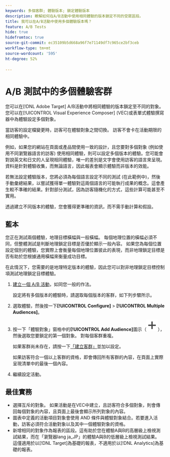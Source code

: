 ```yaml
---
keywords: 多個客群; 體驗版本; 鎖定體驗版本
description: 瞭解如何在A/B活動中使用相同體驗的版本鎖定不同的受眾區段。
title: 我可以在A/B活動中使用多個體驗版本嗎？
feature: A/B Tests
hide: true
hidefromtoc: true
source-git-commit: ec35109b5d668a96f7e71149df7c965ce2bf3ceb
workflow-type: tm+mt
source-wordcount: '595'
ht-degree: 52%

---
```


# A/B 測試中的多個體驗客群

您可以在[!DNL Adobe Target] A/B活動中將相同體驗的版本鎖定至不同的對象。 您可以在[!UICONTROL Visual Experience Composer] (VEC)或表單式體驗撰寫器中為體驗設定多個對象。

當訪客的設定檔變更時，訪客可在體驗對象之間切換。 訪客不會卡在活動期限的相同體驗中。

例如，如果您的網站在頁面或產品間使用一致的設計，且您要對多個對象 (例如使用不同瀏覽器語言的訪客) 使用相同體驗，則可以設定多個版本的體驗。您可能會對說英文和日文的人呈現相同體驗，唯一的差別是文字會使用訪客的語言來呈現。資料是針對體驗收集，而無論語言，因此報表會顯示體驗而非版本的效能。

若無法設定體驗版本，您將必須為每個語言設定不同的測試 (在此範例中)，然後手動彙總結果，以嘗試獲得單一體驗對這兩個語言的可能執行成果的概念。這會產生較不準確的結果。針對部分測試，因為訪客隨機化的方式，這些計算可能甚至不實用。

透過建立不同版本的體驗，您會獲得更準確的資訊，而不需手動計算和假設。

## 藍本

您正在測試兩個體驗，地理目標橫幅與一般橫幅。 每個地理位置的橫幅必須不同，但整體測試是判斷地理鎖定目標是否優於顯示一般內容。 如果您為每個位置設定個別的體驗，您實際上會衡量每個地理位置彼此的表現，而非地理鎖定目標是否有助於您根據通用橫幅來衡量成功目標。

在此情況下，您需要的是地理特定版本的體驗，因此您可以對非地理鎖定目標控制項測試地理鎖定目標體驗。

1. [建立一個 A/B 活動](/help/main/c-activities/t-test-ab/t-test-create-ab/test-create-ab.md)，如同您一般的作法。

   設定將有多個版本的體驗時，請選取每個版本的客群，如下列步驟所示。

1. 選取體驗，然後按一下&#x200B;**[!UICONTROL Configure]** > **[!UICONTROL Multiple Audiences]**。

1. 按一下「體驗對象」窗格中的&#x200B;**[!UICONTROL Add Audience]**&#x200B;圖示（![新增圖示](/help/main/assets/icons/Add.svg)），然後選取您要鎖定的第一個對象。 對每個客群重複。

   如果客群尚未存在，請按一下[「建立客群」](/help/main/c-target/c-audiences/create-audience.md#task_E18BD77A9A8F4ED0AC50569F94556558)並加以設定。

   如果訪客符合一個以上客群的資格，即會傳回所有客群的內容，在頁面上實際呈現清單中的最後一個內容。

1. 繼續設定活動。

## 最佳實務

* 選擇互斥的對象。 如果活動是在VEC中建立，且訪客符合多個對象，則會傳回每個對象的內容，且頁面上最後會顯示所列對象的內容。
* 圖表中定義的活動項目對象會使用 AND 條件與體驗對象結合。若要進入活動，訪客必須符合活動對象以及其中一個體驗對象的資格。
* 新增相同的對象作為報表的區段。這有助於您在體驗A與B的高層級上檢視測試結果，而在「瀏覽器lang ja_JP」的體驗A與B的低層級上檢視測試結果。 這僅適用於以[!DNL Target]為基礎的報表，不適用於以[!DNL Analytics]為基礎的報表。